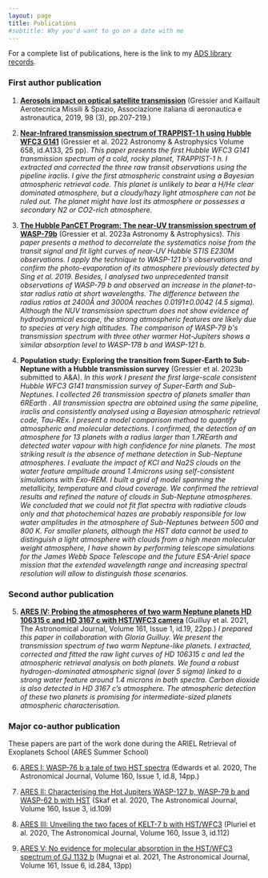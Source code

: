 ```yaml
---
layout: page
title: Publications
#subtitle: Why you'd want to go on a date with me
---
```




For a complete list of publications, here is the link to my [ADS library records](https://ui.adsabs.harvard.edu/search/p_=0&q=author%3A%22Gressier%2C%20A.%22&sort=date%20desc%2C%20bibcode%20desc).


### First author publication
1.	[**Aerosols impact on optical satellite transmission**](https://link.springer.com/article/10.1007/s42496-019-00018-1) (Gressier and Kaillault Aerotecnica Missili & Spazio, Associazione italiana di aeronautica e astronautica, 2019, 98 (3), pp.207-219.)

2.	[**Near-Infrared transmission spectrum of TRAPPIST-1 h using Hubble WFC3 G141**](https://www.aanda.org/articles/aa/full_html/2022/02/aa42140-21/aa42140-21.html) (Gressier et al. 2022 Astronomy & Astrophysics Volume 658, id.A133, 25 pp). 
_This paper presents the first Hubble WFC3 G141 transmission spectrum of a cold, rocky planet, TRAPPIST-1 h. I extracted and corrected the three raw transit observations using the pipeline iraclis. I give the first atmospheric constraint using a Bayesian atmospheric retrieval code. This planet is unlikely to bear a H/He clear dominated atmosphere, but a cloudy/hazy light atmosphere can not be ruled out. The planet might have lost its atmosphere or possesses a secondary N2 or CO2-rich atmosphere_.

3.  [**The Hubble PanCET Program: The near-UV transmission spectrum of WASP-79b**](https://arxiv.org/abs/2302.08962) (Gressier et al. 2023a Astronomy & Astrophysics). 
_This paper presents a method to decorrelate the systematics noise from the transit signal and fit light curves of near-UV Hubble STIS E230M observations. I apply the technique to WASP-121 b's observations and confirm the photo-evaporation of its atmosphere previously detected by Sing et al. 2019. Besides, I analysed two unprecedented transit observations of WASP-79 b and observed an increase in the planet-to-star radius ratio at short wavelengths. The difference between the radius ratios at 2400Å and 3000Å reaches 0.0191±0.0042 (4.5 sigma). Although the NUV transmission spectrum does not show evidence of hydrodynamical escape, the strong atmospheric features are likely due to species at very high altitudes. The comparison of WASP-79 b's transmission spectrum with three other warmer Hot-Jupiters shows a similar absorption level to WASP-178 b and WASP-121 b._

4. **Population study: Exploring the transition from Super-Earth to Sub-Neptune with a Hubble transmission survey** (Gressier et al. 2023b submitted to A&A). 
_In this work I present the first large-scale consistent Hubble WFC3 G141 transmission survey of Super-Earth and Sub-Neptunes. I collected 26 transmission spectra of planets smaller than 6REarth . All transmission spectra are obtained using the same pipeline, iraclis and consistently analysed using a Bayesian atmospheric retrieval code, Tau-REx. I present a model comparison method to quantify atmospheric and molecular detections. I confirmed, the detection of an atmosphere for 13 planets with a radius larger than 1.7REarth and detected water vapour with high confidence for nine planets. The most striking result is the absence of methane detection in Sub-Neptune atmospheres. I evaluate the impact of KCl and Na2S clouds on the water feature amplitude around 1.4microns using self-consistent simulations with Exo-REM. I built a grid of model spanning the metallicity, temperature and cloud coverage. We confirmed the retrieval results and refined the nature of clouds in Sub-Neptune atmospheres. We concluded that we could not fit flat spectra with radiative clouds only and that photochemical hazes are probably responsible for low water amplitudes in the atmosphere of Sub-Neptunes between 500 and 800 K. For smaller planets, although the HST data cannot be used to distinguish a light atmosphere with clouds from a high mean molecular weight atmosphere, I have shown by performing telescope simulations for the James Webb Space Telescope and the future ESA-Ariel space mission that the extended wavelength range and increasing spectral resolution will allow to distinguish those scenarios._


### Second author publication
5.	[**ARES IV: Probing the atmospheres of two warm Neptune planets HD 106315 c and HD 3167 c with HST/WFC3 camera**](https://iopscience.iop.org/article/10.3847/1538-3881/abc3c8) (Guilluy et al. 2021, The Astronomical Journal, Volume 161, Issue 1, id.19, 22pp.) 
_I prepared this paper in collaboration with Gloria Guilluy. We present the transmission spectrum of two warm Neptune-like planets. I extracted, corrected and fitted the raw light curves of HD 106315 c and led the atmospheric retrieval analysis on both planets. We found a robust hydrogen-dominated atmospheric signal (over 5 sigma) linked to a strong water feature around 1.4 microns in both spectra. Carbon dioxide is also detected in HD 3167 c’s atmosphere. The atmospheric detection of these two planets is promising for intermediate-sized planets atmospheric characterisation._




### Major co-author publication
These papers are part of the work done during the ARIEL Retrieval of Exoplanets School (ARES Summer School) 

6.	[ARES I: WASP-76 b a tale of two HST spectra](https://iopscience.iop.org/article/10.3847/1538-3881/ab9225) (Edwards et al. 2020, The Astronomical Journal, Volume 160, Issue 1, id.8, 14pp.)
	
7.	[ARES II: Characterising the Hot Jupiters WASP-127 b, WASP-79 b and WASP-62 b with HST](https://iopscience.iop.org/article/10.3847/1538-3881/ab94a3) (Skaf et al. 2020, The Astronomical Journal, Volume 160, Issue 3, id.109)

8.	[ARES III: Unveiling the two faces of KELT-7 b with HST/WFC3](https://iopscience.iop.org/article/10.3847/1538-3881/aba000) (Pluriel et al. 2020, The Astronomical Journal, Volume 160, Issue 3, id.112)

9.	[ARES V: No evidence for molecular absorption in the HST/WFC3 spectrum of GJ 1132 b](https://iopscience.iop.org/article/10.3847/1538-3881/abc3c8) (Mugnai et al. 2021, The Astronomical Journal, Volume 161, Issue 6, id.284, 13pp)



